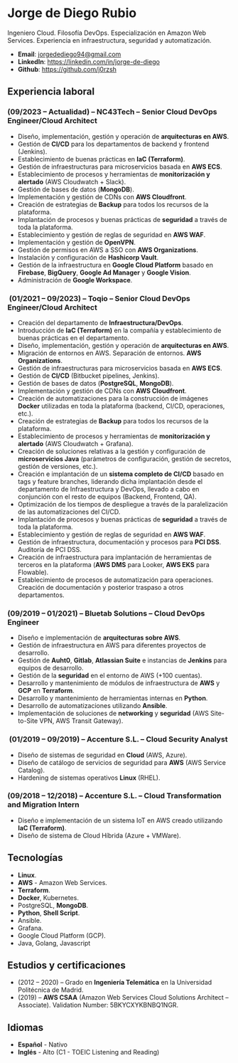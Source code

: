 # Jorge de Diego Rubio

Ingeniero Cloud. Filosofía DevOps. Especialización en Amazon Web Services. Experiencia en infraestructura, seguridad y automatización.

- __Email__: <jorgedediego94@gmail.com>
- __LinkedIn__: <https://linkedin.com/in/jorge-de-diego>
- __Github__: <https://github.com/j0rzsh>

## Experiencia laboral

### (09/2023 – Actualidad) – NC43Tech – Senior Cloud DevOps Engineer/Cloud Architect

- Diseño, implementación, gestión y operación de __arquitecturas en AWS__.
- Gestión de __CI/CD__ para los departamentos de backend y frontend (Jenkins).
- Establecimiento de buenas prácticas en __IaC (Terraform)__.
- Gestión de infraestructuras para microservicios basada en __AWS ECS__.
- Establecimiento de procesos y herramientas de __monitorización y alertado__ (AWS Cloudwatch + Slack).
- Gestión de bases de datos (__MongoDB__).
- Implementación y gestión de CDNs con __AWS Cloudfront__.
- Creación de estrategias de __Backup__ para todos los recursos de la plataforma.
- Implantación de procesos y buenas prácticas de __seguridad__ a través de toda la plataforma.
- Establecimiento y gestión de reglas de seguridad en __AWS WAF__.
- Implementación y gestión de __OpenVPN__.
- Gestión de permisos en AWS a SSO con __AWS Organizations__.
- Instalación y configuración de __Hashicorp Vault__.
- Gestión de la infraestructura en __Google Cloud Platform__ basado en __Firebase__, __BigQuery__, __Google Ad Manager__ y __Google Vision__.
- Administración de __Google Workspace__.

###  (01/2021 – 09/2023) – Toqio – Senior Cloud DevOps Engineer/Cloud Architect

- Creación del departamento de __Infraestructura/DevOps__.
- Introducción de __IaC (Terraform)__ en la compañía y establecimiento de buenas prácticas en el departamento.
- Diseño, implementación, gestión y operación de __arquitecturas en AWS__.
- Migración de entornos en AWS. Separación de entornos. __AWS Organizations__.
- Gestión de infraestructuras para microservicios basada en __AWS ECS__.
- Gestión de __CI/CD__ (Bitbucket pipelines, Jenkins).
- Gestión de bases de datos (__PostgreSQL__, __MongoDB__).
- Implementación y gestión de CDNs con __AWS Cloudfront__.
- Creación de automatizaciones para la construcción de imágenes __Docker__ utilizadas en toda la plataforma (backend, CI/CD, operaciones, etc.).
- Creación de estrategias de __Backup__ para todos los recursos de la plataforma.
- Establecimiento de procesos y herramientas de __monitorización y alertado__ (AWS Cloudwatch + Grafana).
- Creación de soluciones relativas a la gestión y configuración de __microservicios Java__ (parámetros de configuración, gestión de secretos, gestión de versiones, etc.).
- Creación e implantación de un __sistema completo de CI/CD__ basado en tags y feature branches, liderando dicha implantación desde el departamento de Infraestructura y DevOps, llevado a cabo en conjunción con el resto de equipos (Backend, Frontend, QA).
- Optimización de los tiempos de despliegue a través de la paralelización de las automatizaciones del CI/CD.
- Implantación de procesos y buenas prácticas de __seguridad__ a través de toda la plataforma.
- Establecimiento y gestión de reglas de seguridad en __AWS WAF__.
- Gestión de infraestructura, documentación y procesos para __PCI DSS__. Auditoría de PCI DSS.
- Creación de infraestructura para implantación de herramientas de terceros en la plataforma (__AWS DMS__ para Looker, __AWS EKS__ para Flowable).
- Establecimiento de procesos de automatización para operaciones. Creación de documentación y posterior traspaso a otros departamentos.

### (09/2019 – 01/2021) – Bluetab Solutions – Cloud DevOps Engineer

- Diseño e implementación de __arquitecturas sobre AWS__.
- Gestión de infraestructura en AWS para diferentes proyectos de desarrollo.
- Gestión de __Auht0__, __Gitlab__, __Atlassian Suite__ e instancias de __Jenkins__ para equipos de desarrollo.
- Gestión de la __seguridad__ en el entorno de AWS (+100 cuentas).
- Desarrollo y mantenimiento de módulos de infraestructura de __AWS__ y __GCP__ en __Terraform__.
- Desarrollo y mantenimiento de herramientas internas en __Python__.
- Desarrollo de automatizaciones utilizando __Ansible__.
- Implementación de soluciones de __networking__ y __seguridad__ (AWS Site-to-Site VPN, AWS Transit Gateway).

###  (01/2019 – 09/2019) – Accenture S.L. – Cloud Security Analyst

- Diseño de sistemas de seguridad en __Cloud__ (AWS, Azure).
- Diseño de catálogo de servicios de seguridad para __AWS__ (AWS Service Catalog).
- Hardening de sistemas operativos __Linux__ (RHEL).

### (09/2018 – 12/2018) – Accenture S.L. – Cloud Transformation and Migration Intern

- Diseño e implementación de un sistema IoT en AWS creado utilizando __IaC (Terraform)__.
- Diseño de sistema de Cloud Híbrida (Azure + VMWare).

## Tecnologías

- __Linux__.
- __AWS__ - Amazon Web Services.
- __Terraform__.
- __Docker__, Kubernetes.
- PostgreSQL, __MongoDB__.
- __Python__, __Shell Script__.
- Ansible.
- Grafana.
- Google Cloud Platform (GCP).
- Java, Golang, Javascript

## Estudios y certificaciones

- (2012 – 2020) – Grado en __Ingeniería Telemática__ en la Universidad Politécnica de Madrid.
- (2019) – __AWS CSAA__ (Amazon Web Services Cloud Solutions Architect – Associate).
  Validation Number: 5BKYCXYKBNBQ1NGR.

## Idiomas

- __Español__ - Nativo
- __Inglés__ - Alto (C1 - TOEIC Listening and Reading)
